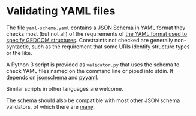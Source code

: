 # Validating YAML files

The file `yaml-schema.yaml` contains a [JSON Schema](https://json-schema.org/) in [YAML format](https://yaml.org/) they checks most (but not all) of the requirements of [the YAML format used to specify GEDCOM structures](https://gedcom.io/terms/format).
Constraints not checked are generally non-syntactic, such as the requirement that some URIs identify structure types or the like.

A Python 3 script is provided as `validator.py` that uses the schema to check YAML files named on the command line or piped into stdin.
It depends on [jsonschema](https://pypi.org/project/jsonschema/) and [pyyaml](https://pypi.org/project/PyYAML/).

Similar scripts in other languages are welcome.

The schema should also be compatible with most other JSON schema validators, of which there are [many](https://json-schema.org/implementations.html).

